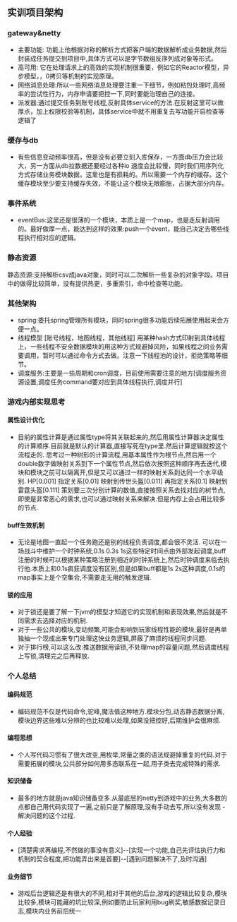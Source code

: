 ## 实训项目架构

### gateway&netty
*	主要功能: 功能上他根据对称的解析方式把客户端的数据解析成业务数据,然后封装成任务提交到项目中,具体方式可以是字节数组反序列成对象等形式。
*	高可用: 它在处理请求上的高效的实现机制很重要，例如它的Reactor模型，异步模型，，0拷贝等机制的实现原理。
*	网络消息处理:所以一些网络消息处理要注重一下细节，例如粘包处理时,高频率的尝试性行为，内存申请要把控一下,同时要能治理自己的连接。
*	派发器:通过提交任务到账号线程,反射具体service的方法.在反射这里可以做厚点，加上权限校验等机制，具体service中就不用重复去写功能开启检查等逻辑了

### 缓存与db
*	有些信息变动频率很高，但是没有必要立刻入库保存，一方面db压力会比较大，另一方面从db拉数据还要经过各种io 速度会比较慢，同时我们用序列化方式存储业务模块数据，这里也是有损耗的。所以需要一个内存的缓存。这个缓存模块至少要支持缓存失效，不能让这个模块无限膨胀，占据大部分内存。

### 事件系统
*	eventBus:这里还是很薄的一个模块，本质上是一个map，也是走反射调用的。最好做厚一点，能达到这样的效果:push一个event，能自己决定去哪些线程执行相对应的逻辑。

### 静态资源
静态资源:支持解析csv成java对象，同时可以二次解析一些复杂的对象字段。项目中的做得比较简单，没有提供热更，多重索引，命中检查等功能。

### 其他架构
*	spring:委托spring管理所有模块，同时spring很多功能后续拓展使用起来会方便一点。
*	线程模型 [账号线程，地图线程，其他线程] 用某种hash方式印射到具体线程上，一些线程不安全数据模块的用这种方式规避掉风险，如果线程之间业务需要调用，暂时可以通过命令方式去做。注意一下线程池的设计，拒绝策略等细节。
*	调度服务:主要是一些周期和cron调度，目前使用需要注意的地方[调度服务资源设置,调度任务command要对应到具体线程执行,调度并行]

### 游戏内部实现思考
#### 属性设计优化
*	目前的属性计算是通过属性type将其关联起来的,然后用属性计算器决定属性的计算顺序.目前就是默认的计算器,直接写死在type里.然后计算逻辑就按这个流程走的.
思考过一种树形的计算流程,用基本属性作为根节点,然后用一个double数字做映射关系到下一个属性节点,然后依次按照这种顺序再去迭代,模块和模块之前可以隔离开,但是又可以通过一样的映射关系到达同一个水平级别. HP[0.001] 指定关系[0.01] 映射到传世头盔[0.011] 再指定关系[0.1] 映射到雷霆头盔[0.111] 策划要三次分别计算的数值,直接按照关系去找对应的树节点,即使是非常恶心的需求,也可以通过映射关系来解决.但是内存上会占用比较多的节点.

#### buff生效机制
*	无论是地图一直起一个任务跑还是别的线程负责调度,都会很不灵活. 可以在一场战斗中维护一个时钟系统,0.1s 0.3s 1s这些特定时间点由外部发起调度,buff注册的时候可以根据某种策略注册到相近的时钟系统上,然后时钟调度来临去执行他.本质上和0.1s疯狂调度没有区别,但是如果buff都是1s 2s这种调度,0.1s的map事实上是个空集合,不需要走无用的触发逻辑.

#### 锁的应用
*	对于锁还是要了解一下jvm的模型才知道它的实现机制和表现效果,然后就是不同需求去选择对应的机制.
*	对于一些公共的模块,变动频繁,可能会影响到玩家线程性能的模块,最好是再单独抽一个现成出来专门处理这快业务逻辑,屏蔽了麻烦的线程同步问题.
*	对于排行榜,可以这么改:推送数据用读锁,不处理map的容量问题,然后调度线程上写锁,清理完之后再释放.

### 个人总结
#### 编码规范
*	编码规范不仅是代码命令,驼峰,魔法值这种地方.模块分包,动态静态数据分离,模块边界这些难以分辨的也比较难以处理,如果没把控好,后期维护会很麻烦.

#### 编程思想
*	个人写代码习惯有了很大改变,用枚举,常量之类的语法规避掉重复的代码.对于需要拓展的模块,公共部分如何用多态联系在一起,用子类去完成特殊的需求.

#### 知识储备
*	最多的地方就是java知识储备变多.从最底层的netty到游戏中的业务,大多数的点都自己用代码实现了一遍,之前只是了解原理,没有手动去写,所以没有发现 - 解决问题的这个过程.

#### 个人经验
*	[清楚需求再编程,不然做的事没有意义]--[实现一个功能,自己先评估执行力和机制的契合程度,把功能弄出来是首要]--[遇到问题解决不了,及时沟通]

#### 业务细节
*	游戏后台逻辑还是有很大的不同,相对于其他的后台,游戏的逻辑比较复杂,模块比较多,模块可能藏的坑比较深,例如要防止玩家利用bug刷奖,敏感数据记录日志,模块内业务前后统一
